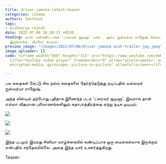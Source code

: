 ```yaml
---
title: driver-jamuna-latest-teaser
categories: cinema
authors: Santhosh
tags:
- aishwarya rajesh
date: 2022-07-06 18:38:17 +0530
heading: மாஸ் பண்ணிட்டாங்க 'ட்ரைவர் ஜமுனா' டீசர்.. ஹாட் ஐஸ்வர்யா ராஜேஷ் செம்ம formல
  இருக்காங்க. வீடியோ வைரல்.
preview_image: "/images/2022/07/06/drivar-jamuna-aish-trailer-jpg.jpeg"
image_uploader: []
code: <iframe width="560" height="315" src="https://www.youtube.com/embed/I68uLciEPC4"
  title="YouTube video player" frameborder="0" allow="accelerometer; autoplay; clipboard-write;
  encrypted-media; gyroscope; picture-in-picture" allowfullscreen></iframe>

---
```

பல கதைகள் கேட்டு சில நல்ல கதைகளை தேர்ந்தெடுத்து நடிப்பதில் வல்லவர் ஐஸ்வர்யா ராஜேஷ்.

அந்த லிஸ்டில் தற்போது புதிதாக இணைந்த படம் 'ட்ரைவர் ஜமுனா'. இவரால் தான் எல்லா விதமான பரிமாணங்களிலும் கதாபாத்திரத்தை ஏற்று நடிக முடியும்.

![](/images/2022/07/06/driver-jamuna-trailer-3-jpg.jpeg)

![](/images/2022/07/06/driver-jamuna-trailer-1-jpg.jpeg)

![](/images/2022/07/06/driver-jamuna-trailer-video-jpg.jpeg)  

இந்த படமும் இவரது சினிமா வாழ்க்கையில் கண்டிப்பாக ஒரு மைல்கல்லாக இருக்கும் என்பதில் சந்தேகமில்லை. அதை இந்த டீசர் உணர்த்துகிறது.

Teaser:
